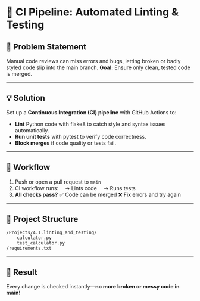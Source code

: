 
# 🚦 CI Pipeline: Automated Linting & Testing

## 📝 Problem Statement

Manual code reviews can miss errors and bugs, letting broken or badly styled code slip into the main branch.
**Goal:** Ensure only clean, tested code is merged.

---

## 💡 Solution

Set up a **Continuous Integration (CI) pipeline** with GitHub Actions to:

* **Lint** Python code with flake8 to catch style and syntax issues automatically.
* **Run unit tests** with pytest to verify code correctness.
* **Block merges** if code quality or tests fail.

---

## 🔄 Workflow

1. Push or open a pull request to `main`
2. CI workflow runs:
    → Lints code
    → Runs tests
3. **All checks pass?**
   ✅ Code can be merged
   ❌ Fix errors and try again

---

## 📂 Project Structure

```
/Projects/4.1.linting_and_testing/
    calculator.py
    test_calculator.py
/requirements.txt
```

---

## 🌟 Result

Every change is checked instantly—**no more broken or messy code in main!**

